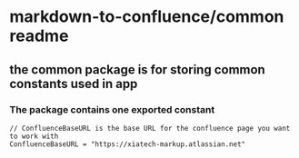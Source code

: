 # markdown-to-confluence/common readme

## the common package is for storing common constants used in app

### The package contains one exported constant
```
// ConfluenceBaseURL is the base URL for the confluence page you want to work with
ConfluenceBaseURL = "https://xiatech-markup.atlassian.net"
```
